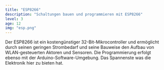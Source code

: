 ```yaml
---
title: "ESP8266"
description: "Schaltungen bauen und programmieren mit ESP8266"
level: 3
age: 12
img: "esp.png"
---
```


Der ESP8266 ist ein kostengünstiger 32-Bit-Mikrocontroller und ermöglicht durch seinen geringen Strombedarf und seine Bauweise den Aufbau von WLAN-gesteuerten Aktoren und Sensoren. Die Programmierung erfolgt ebenso mit der Arduino-Software-Umgebung. Das Spannenste was die Elektronik hier zu bieten hat.